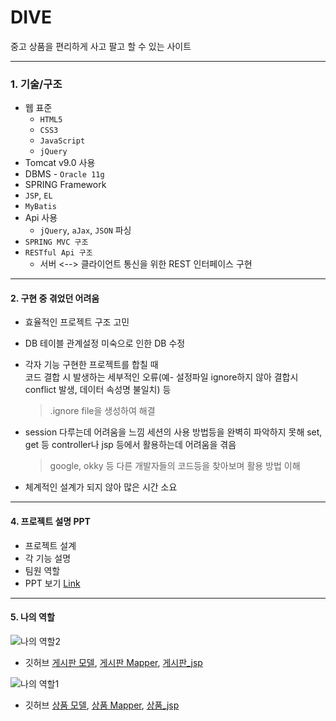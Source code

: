 
# DIVE

중고 상품을 편리하게 사고 팔고 할 수 있는 사이트


------------


### 1. 기술/구조

* 웹 표준
    * `HTML5`
    * `CSS3`
    * `JavaScript`
    * `jQuery`
* Tomcat v9.0 사용
* DBMS - `Oracle 11g`
* SPRING Framework
* `JSP`, `EL`
* `MyBatis`
* Api 사용
    * `jQuery`, `aJax`, `JSON` 파싱
* `SPRING MVC 구조`
* `RESTful Api 구조`
    * 서버 <--> 클라이언트 통신을 위한 REST 인터페이스 구현


------------


#### 2. 구현 중 겪었던 어려움 

* 효율적인 프로젝트 구조 고민

* DB 테이블 관계설정 미숙으로 인한 DB 수정

* 각자 기능 구현한 프로젝트를 합칠 때   
  코드 결합 시 발생하는 세부적인 오류(예- 설정파일 ignore하지 않아 결합시 conflict 발생, 데이터 속성명 불일치) 등
  > .ignore file을 생성하여 해결
  
* session 다루는데 어려움을 느낌
  세션의 사용 방법등을 완벽히 파악하지 못해 set, get 등 controller나 jsp 등에서 활용하는데 어려움을 겪음
  > google, okky 등 다른 개발자들의 코드등을 찾아보며 활용 방법 이해
  
* 체계적인 설계가 되지 않아 많은 시간 소요


------------

#### 4. 프로젝트 설명 PPT 

* 프로젝트 설계
* 각 기능 설명   
* 팀원 역할  
* PPT 보기 [Link](https://docs.google.com/presentation/d/1X_pm5qu2KIjSAaNNoROyh0tZw7PlQ_8B8T9M9vID6KE/edit?usp=sharing)


------------

#### 5. 나의 역할

![나의 역할2](https://user-images.githubusercontent.com/62007108/84986290-4c733800-b179-11ea-9923-3f6124e4dfee.PNG)
* 깃허브
       [게시판 모델](https://github.com/suho1991/Project_DIVE/tree/master/DIVE/src/main/java/kr/jungang/dive/board/domain), 
       [게시판 Mapper](https://github.com/suho1991/Project_DIVE/tree/master/DIVE/src/main/resources/kr/jungang/dive/board/persistence), 
       [게시판_jsp](https://github.com/suho1991/Project_DIVE/tree/master/DIVE/src/main/webapp/WEB-INF/views/board)

![나의 역할1](https://user-images.githubusercontent.com/62007108/84986295-4da46500-b179-11ea-9d6a-44829b646298.PNG)
* 깃허브
      [상품 모델](https://github.com/suho1991/Project_DIVE/tree/master/DIVE/src/main/java/kr/jungang/dive/product/domain), 
      [상품 Mapper](https://github.com/suho1991/Project_DIVE/tree/master/DIVE/src/main/resources/kr/jungang/dive/product/persistence), 
      [상품_jsp](https://github.com/suho1991/Project_DIVE/tree/master/DIVE/src/main/webapp/WEB-INF/views/product)

